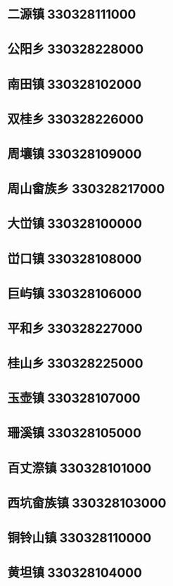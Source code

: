 # 二源镇 330328111000
# 公阳乡 330328228000
# 南田镇 330328102000
# 双桂乡 330328226000
# 周壤镇 330328109000
# 周山畲族乡 330328217000
# 大峃镇 330328100000
# 峃口镇 330328108000
# 巨屿镇 330328106000
# 平和乡 330328227000
# 桂山乡 330328225000
# 玉壶镇 330328107000
# 珊溪镇 330328105000
# 百丈漈镇 330328101000
# 西坑畲族镇 330328103000
# 铜铃山镇 330328110000
# 黄坦镇 330328104000
